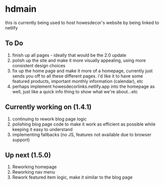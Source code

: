 # hdmain

this is currently being used to host howesdecor's website by being linked to netlify

## To Do
1. finish up all pages - ideally that would be the 2.0 update
2. polish up the site and make it more visually appealing, using more consistent design choices
3. fix up the home page and make it more of a homepage, currently just sends you off to all these different pages. i'd like it to have some featured products, important monthly information (calendar), etc
4. perhaps implement howesdecorlinks.netlify.app into the homepage as well, just like a quick info thing to show what we're about...etc

## Currently working on (1.4.1)
1. continuing to rework blog page logic
2. polishing blog page code to make it work as efficient as possible while keeping it easy to understand
3. implementing fallbacks (no JS, features not available due to browser support)

## Up next (1.5.0)
1. Reworking homepage
2. Reworking nav menu
3. Rework featured item logic, make it similar to the blog page
